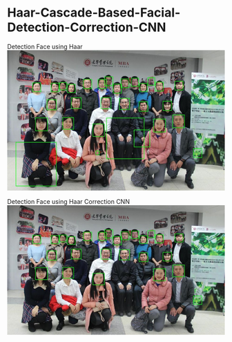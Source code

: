 # Haar-Cascade-Based-Facial-Detection-Correction-CNN
Detection Face using Haar
![Test Image 1](haar.png)

Detection Face using Haar Correction CNN
![Test Image 1](haar_cnn.png)
